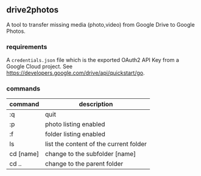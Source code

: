 ## drive2photos

A tool to transfer missing media (photo,video) from Google Drive to Google Photos.


### requirements

A `credentials.json` file which is the exported OAuth2 API Key from a Google Cloud project.
See https://developers.google.com/drive/api/quickstart/go.

### commands

|command|description|
|----|----|
|:q  |quit|
|:p  |photo listing enabled|
|:f  |folder listing enabled|
|ls  |list the content of the current folder|
|cd [name] | change to the subfolder [name] |
|cd .. | change to the parent folder |